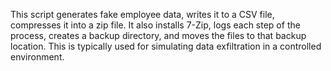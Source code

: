 This script generates fake employee data, writes it to a CSV file, compresses it into a zip file. It also installs 7-Zip, logs each step of the process, creates a backup directory, and moves the files to that backup location. This is typically used for simulating data exfiltration in a controlled environment.

